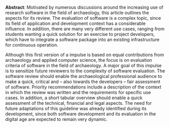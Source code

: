 **Abstract**: Motivated by numerous discussions around the increasing use of research software in the field of archaeology, this article outlines the aspects for its review. The evaluation of software is a complex topic, since its field of application and development context has a considerable influence. In addition, there are many very different use cases, ranging from students wanting a quick solution for an exercise to project developers, which have to integrate a software package into an existing infrastructure for continuous operation.

Although this first version of a impulse is based on equal contributions from archaeology and applied computer science, the focus is on evaluation criteria of software in the field of archaeology. A major goal of this impulse is to sensitize future reviewers to the complexity of software evaluation. The software review should enable the archaeological professional audience to make a quick, critical and – also towards the developers – fair assessment of software. Priority recommendations include a description of the context in which the review was written and the requirements for specific use cases. In addition, a short tabular overview should enable a quick assessment of the technical, financial and legal aspects. The need for future adaptations of this guideline was already identified during its development, since both software development and its evaluation in the digital age are expected to remain very dynamic.
